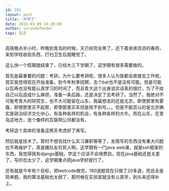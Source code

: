 ```yaml
---
id: 181
layout: post
title: '开学了'
date: 2015-03-09 14:20:00
author: virusdefender
tags: 生活
---
```


高铁晚点半小时，昨晚到青岛的时候，天已经完全黑了，还下着淅淅沥沥的春雨，来到学校收拾东西，打扫卫生后就睡觉了。

这么快一个假期就结束了，已经大三下学期了，这学期有很多需要做的。

首先是最重要的问题：考研。为什么要考研呢，很多人认为我都会直接去工作呢。其实我觉得现在开始准备，到今年秋季招聘，去个bat也不是没有可能。但是可能以后再也没有能认真学习的时间了，而且青大这个出身说实话真的很烂，为了不给自己以后造成什么麻烦，准备一条后路，还是决定了去考研了。当然了，我绝对不可能考青大的研究生，也不大可能留在山东，我最想去的还是北京，即使那里有雾霾，即使那里买不起房，即使那里买车但是摇不到号。。。但是不能否认的是北京确实是政治经济文化中心，有各种各样的机会，有各种各样的大牛。而在山东，在青岛这地方，连个像样的互联网公司都没有。

考研这个具体的准备这两天考虑好了再写。

然后就是技术了。暂时不想去找什么实习兼职等等了，友情写的东西没有重大问题也不再维护了，真是猪队友坑死人啊。这学期有一门java web课，就是ssh框架的东西，我觉得我有django基础，学这个应该不会很费劲，现在java基础还是太差了，写的也太少了，这学期重点把java学好就行了。

还有就是今年有个目标，把leetcode做完，180道题现在只做了20多道，而且全是简单题。我的算法基础也太弱了，那时候在实验室就没有认真学，到头来还得补上。
